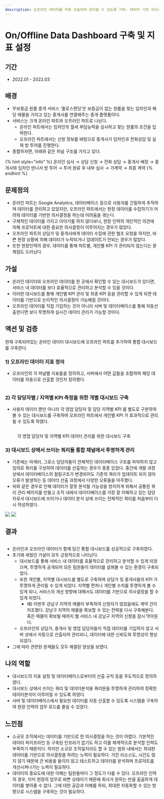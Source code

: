 ```yaml
---
description: 오프라인 데이터를 자동 산출하여 관리할 수 있도록 기여. 데이터 기반 의사결정 환경을 구축
---
```


# On/Offline Data Dashboard 구축 및 지표 설정

## 기간

* 2022.01 - 2022.03

## 배경

* 무보증금 원룸 중개 서비스 ‘홀로스탠딩’은 보증금이 없는 원룸을 찾는 임차인과 해당 매물을 가지고 있는 중개사를 연결해주는 중개 플랫폼이다.
* 서비스는 크게 온라인 파트와 오프라인 파트로 나뉜다.
  * 온라인 파트에서는 임차인의 월세 부담능력을 심사하고 찾는 원룸의 조건을 입력한다.
  * 오프라인 파트에서는 신청 정보를 바탕으로 중개사가 임차인과 전화상담 및 실제 방 투어를 진행한다.
* 종합하자면, 아래와 같은 퍼널 구조를 가지고 있다.

{% hint style="info" %}
온라인 심사 → 상담 신청 → 전화 상담 → 중개사 배정 → 중개사와 임차인 만나서 방 투어 → 투어 완료 후 내부 심사 → 가계약 → 최종 계약
{% endhint %}

## 문제정의

* 온라인 파트는 Google Analytics, 데이터베이스 등으로 사용자를 긴밀하게 추적하며 데이터를 관리하고 있었지만, 오프라인 파트에서는 현장 데이터를 수집하기가 어려워 데이터를 기반한 의사결정을 하는데 어려움을 겪는다.&#x20;
* 구체적인 데이터를 가지고 이야기를 하지 않다보니, 현장 인력의 개인적인 의견에 의해 프로덕트에 대한 중요한 의사결정이 이루어지는 경우가 많았다.
* 오프라인 파트의 상담가 및 중개사에게 데이터 수집에 관한 협조 요청을 하지만, 바쁜 현장 상황에 의해 데이터가 누락되거나 업데이트가 안되는 경우가 많았다.
* 또한 현장인력의 경우, 데이터를 통해 파트별, 개인별 KPI 가 관리되지 않는다는 문제점도 드러났다.

## 가설

* 온라인 데이터와 오프라인 데이터를 한 곳에서 확인할 수 있는 대시보드가 있다면, 서비스 내 데이터를 보다 효율적으로 관리하고 분석할 수 있을 것이다.
* 이러한 대시보드를 통해 개인별 KPI 관리 및 최종 KPI 등을 관리할 수 있게 되면 데이터를 기반으로 논리적인 의사결정이 가능해질 것이다.
* 오프라인 데이터를 직접 기입하는 것이 아니라 서버 및 데이터베이스를 통해 자동산출한다면 보다 투명하게 실시간 데이터 관리가 가능할 것이다.

## 액션 및 검증

현재 구축되어있는 온라인 데이터 대시보드에 오프라인 파트를 추가하여 통합 대시보드를 구축한다.

### **1) 오프라인 데이터 지표 정의**

* 오프라인의 각 퍼널별 지표들을 정의하고, 서버에서 어떤 값들을 조합하여 해당 데이터를 자동으로 산출할 것인지 정의했다.

<figure><img src="../../.gitbook/assets/image (100).png" alt=""><figcaption></figcaption></figure>

### **2) 각 담당자별 / 지역별 KPI 측정을 위한 개별 대시보드 구축**

* 사용자 데이터 뿐만 아니라 각 영업 담당자 및 담당 지역별 KPI 를 별도로 구분하여 볼 수 있는 대시보드를 구축하여 오프라인 파트에서 개인별 KPI 가 효과적으로 관리될 수 있도록 하였다.

<figure><img src="../../.gitbook/assets/image (96).png" alt=""><figcaption><p>각 영엽 담당자 및 지역별 KPI 데이터 관리를 위한 대시보드 구축</p></figcaption></figure>

### **3) 대시보드 상에서 쓰이는 쿼리들 통합 채널에서 투명하게 관리**

* 기존에는 마케터, 그로스 담당자들이 전체적인 데이터베이스 구조를 파악하지 않고 임의로 쿼리를 구성하여 데이터를 산출하는 경우가 종종 있었다. 중간에 개발 과정상에서 데이터베이스의 컬럼구조가 변경되어도 기존의 쿼리가 업데이트 되지 않아 오류가 발생하는 등 데이터 산출 과정에서 다양한 오류들을 마주했다.
* 위와 같은 경우로 인해 데이터가 잘못 분석될 가능성을 방지하게 위해서 공통된 쿼리 관리 페이지를 만들고 조직 내에서 데이터베이스를 가장 잘 이해하고 있는 담당자로서 대시보드에 쓰이거나 데이터 분석 상에 쓰이는 전체적인 쿼리를 처음부터 다시 작성하였다.

![](<../../.gitbook/assets/image (91).png>)  ![](<../../.gitbook/assets/image (1) (1) (3).png>)

## 결과

<figure><img src="../../.gitbook/assets/image (10).png" alt=""><figcaption></figcaption></figure>

* 온라인과 오프라인 데이터가 함께 담긴 통합 대시보드를 성공적으로 구축하였다.
* 초기에 세웠던 가설이 모두 긍정적으로 나타났다.
  * 대시보드를 통해 서비스 내 데이터를 효율적으로 관리하고 분석할 수 있게 되었으며, 투명하게 공개되어 모든 팀원들이 데이터를 살펴볼 수 있는 환경이 구축되었다.
  * 또한 개인별, 지역별 대시보드를 별도로 구축하여 상담가 및 중개사들의 KPI 가 투명하게 관리될 수 있게 되었다. 지역별 편차나 개인별 수치를 투명하게 볼 수 있게 되니, 서비스의 개선 방향에 대해서도 데이터를 기반으로 의사결정을 할 수 있게 되었다.
    * 예) 이번주 강남구 지역의 매물이 부족하여 신청자가 많았음에도 계약 건이 저조했다. 강남구 지역의 매물을 확보할 수 있는 전략을 다시 구축해본다. 혹은 매물이 확보될 때까지 웹 서비스 내 강남구 지역의 신청을 잠시 막아둔다.
  * 오프라인의 상담가, 중개사 및 영업 담당자들이 직접 데이터를 기입하지 않고 서버 상에서 자동으로 산출되어 관리되니, 데이터에 대한 신뢰도와 투명성이 향상 되었다.
* 그에 따라 관련된 문제들도 모두 해결된 양상을 보였다.

## 나의 역할

* 대시보드의 지표 설정 및 데이터베이스로부터의 산출 규칙 등을 주도적으로 정의하였다.
* 대시보드 상에서 쓰이는 쿼리 및 데이터분석용 쿼리문을 투명하게 관리하여 정확한 데이터분석이 이루어질 수 있도록 하였다.
* 서버 및 데이터베이스에서 필요한 데이터를 자동 산출할 수 있도록 시스템을 구축하여 현장 인력의 업무 로드를 줄일 수 있었다.

## 느낀점

* 소규모 조직에서는 데이터를 기반으로 한 의사결정을 하는 것이 어렵다. 기본적인 데이터 파이프라인 등 구축된 인프라가 없기도 하고 이를 체계적으로 분석할 인력도 부족하기 때문이다. 하지만 소규모 조직일지라도 할 수 있는 범위 내에서는 최대한 데이터를 기반으로 의사결정을 하려는 노력이 필요하다. 가진 리소스도, 시간도 많지 않기 때문에 큰 비용을 들이지 않고 테스트하고 데이터를 분석하며 프로덕트를 개선시켜나가는 노력이 필요하다.
* 데이터의 중요도에 대한 이해는 팀원들마다 그 정도가 다를 수 있다. 오프라인 인력의 경우, 이미 현장의 업무로 바쁜 상태이기 때문에 회사가 원하는 만큼 꼼꼼하게 데이터를 쌓아줄 수 없다. 그에 대한 공감과 이해를 하되, 최대한 자동화할 수 있는 방향으로 시스템을 구축하는 것이 필요하다.
